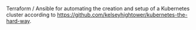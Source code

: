 Terraform / Ansible for automating the creation and setup of a Kubernetes cluster according to https://github.com/kelseyhightower/kubernetes-the-hard-way.